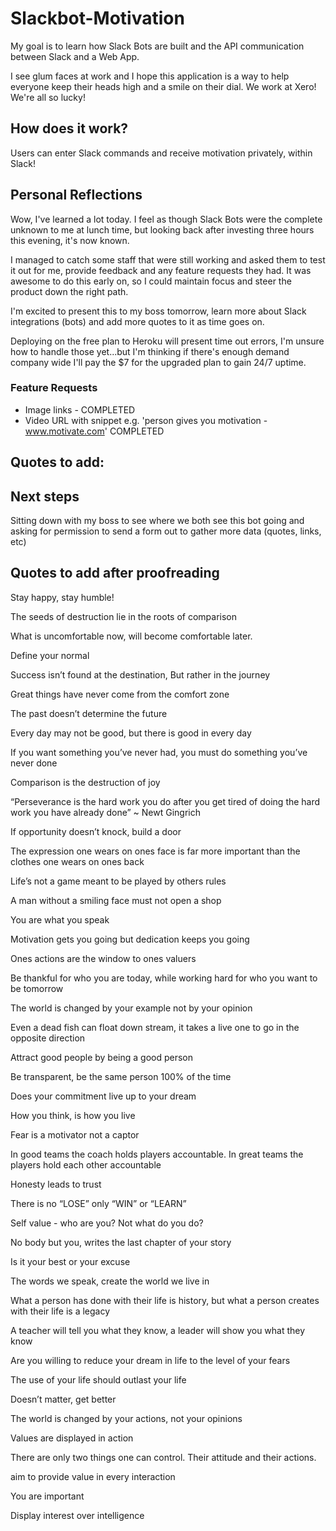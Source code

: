 # Slackbot-Motivation

My goal is to learn how Slack Bots are built and the API communication between Slack and a Web App. 

I see glum faces at work and I hope this application is a way to help everyone keep their heads high and a smile on their dial. We work at Xero! We're all so lucky!

## How does it work? 

Users can enter Slack commands and receive motivation privately, within Slack!

## Personal Reflections
Wow, I've learned a lot today. I feel as though Slack Bots were the complete unknown to me at lunch time, but looking back after investing three hours this evening, it's now known. 

I managed to catch some staff that were still working and asked them to test it out for me, provide feedback and any feature requests they had. It was awesome to do this early on, so I could maintain focus and steer the product down the right path. 

I'm excited to present this to my boss tomorrow, learn more about Slack integrations (bots) and add more quotes to it as time goes on. 

Deploying on the free plan to Heroku will present time out errors, I'm unsure how to handle those yet...but I'm thinking if there's enough demand company wide I'll pay the $7 for the upgraded plan to gain 24/7 uptime.

### Feature Requests 
- Image links - COMPLETED
- Video URL with snippet e.g. 'person gives you motivation - www.motivate.com' COMPLETED

## Quotes to add: 


## Next steps

Sitting down with my boss to see where we both see this bot going and asking for permission to send a form out to gather more data (quotes, links, etc)


## Quotes to add after proofreading

Stay happy, stay humble! 

The seeds of destruction lie in the roots of comparison

What is uncomfortable now, will become comfortable later. 

Define your normal

Success isn’t found at the destination, But rather in the journey 

Great things have never come from the comfort zone

The past doesn’t determine the future

Every day may not be good, but there is good in every day 

If you want something you’ve never had, you must do something you’ve never done 

Comparison is the destruction of joy

“Perseverance is the hard work you do after you get tired of doing the hard work you have already done” ~ Newt Gingrich 

If opportunity doesn’t knock, build a door

The expression one wears on ones face is far more important than the clothes one wears on ones back

Life’s not a game meant to be played by others rules 

A man without a smiling face must not open a shop 

You are what you speak 

Motivation gets you going but dedication keeps you going 

Ones actions are the window to ones valuers 

Be thankful for who you are today, while working hard for who you want to be tomorrow 

The world is changed by your example not by your opinion 

Even a dead fish can float down stream, it takes a live one to go in the opposite direction 

Attract good people by being a good person

Be transparent, be the same person 100% of the time 

Does your commitment live up to your dream

How you think, is how you live 

Fear is a motivator not a captor

In good teams the coach holds players accountable. In great teams the players hold each other accountable 

Honesty leads to trust 

There is no “LOSE” only “WIN” or  “LEARN” 

Self value - who are you? Not what do you do?

No body but you, writes the last chapter of your story 

Is it your best or your excuse 

The words we speak, create the world we live in

What a person has done with their life is history, but what a person creates with their life is a legacy 

A teacher will tell you what they know, a leader will show you what they know 

Are you willing to reduce your dream in life to the level of your fears 

The use of your life should outlast your life 

Doesn’t matter, get better 

The world is changed by your actions, not your opinions 

Values are displayed in action

There are only two things one can control. Their attitude and their actions.

aim to provide value in every interaction  

You are important 

Display interest over intelligence 
